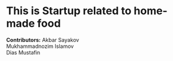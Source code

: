 <h1>This is Startup related to home-made food</h1>
<b>Contributors:</b>
Akbar Sayakov<br />
Mukhammadnozim Islamov<br />
Dias Mustafin<br />
